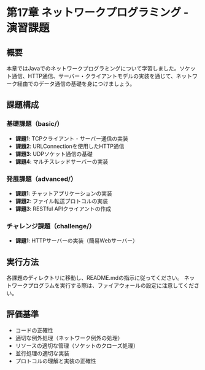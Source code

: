 # 第17章 ネットワークプログラミング - 演習課題

## 概要
本章ではJavaでのネットワークプログラミングについて学習しました。ソケット通信、HTTP通信、サーバー・クライアントモデルの実装を通じて、ネットワーク経由でのデータ通信の基礎を身につけましょう。

## 課題構成

### 基礎課題（basic/）
- **課題1**: TCPクライアント・サーバー通信の実装
- **課題2**: URLConnectionを使用したHTTP通信
- **課題3**: UDPソケット通信の基礎
- **課題4**: マルチスレッドサーバーの実装

### 発展課題（advanced/）
- **課題1**: チャットアプリケーションの実装
- **課題2**: ファイル転送プロトコルの実装
- **課題3**: RESTful APIクライアントの作成

### チャレンジ課題（challenge/）
- **課題1**: HTTPサーバーの実装（簡易Webサーバー）

## 実行方法
各課題のディレクトリに移動し、README.mdの指示に従ってください。
ネットワークプログラムを実行する際は、ファイアウォールの設定に注意してください。

## 評価基準
- コードの正確性
- 適切な例外処理（ネットワーク例外の処理）
- リソースの適切な管理（ソケットのクローズ処理）
- 並行処理の適切な実装
- プロトコルの理解と実装の正確性